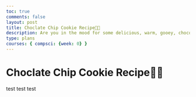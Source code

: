 ```yaml
---
toc: true
comments: false
layout: post
title: Choclate Chip Cookie Recipe🥣🍪
description: Are you in the mood for some delicious, warm, gooey, chocolate chip cookies? Well, follow this recipe!
type: plans
courses: { compsci: {week: 0} }
--- 
```


# Choclate Chip Cookie Recipe🥣🍪
test test test